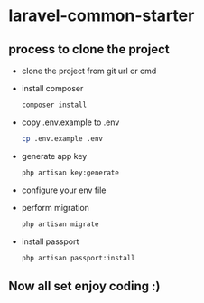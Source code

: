 # laravel-common-starter


## process to clone the project

- clone the project from git url or cmd
- install composer
    ```bash
   composer install
   ```
- copy .env.example to .env
    ```bash 
    cp .env.example .env
   ```
- generate app key
   ```bash 
   php artisan key:generate
   ```

- configure your env file

- perform migration 
   ```bash
  php artisan migrate
  ```

- install passport 
    ```bash
    php artisan passport:install
    ```

## Now all set enjoy coding :)